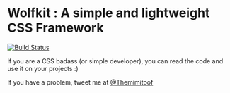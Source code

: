 # Wolfkit : A simple and lightweight CSS Framework
[![Build Status](https://travis-ci.org/Themimitoof/Wolfkit.svg)](https://travis-ci.org/Themimitoof/Wolfkit)

If you are a CSS badass (or simple developer), you can read the code and use it on your projects :)

If you have a problem, tweet me at [@Themimitoof](https://twitter.com/themimitoof)